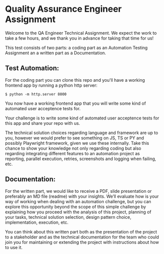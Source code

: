 # Quality Assurance Engineer Assignment
Welcome to the QA Engineer Technical Assignment. We expect the work to take a few hours, and we thank
you in advance for taking that time for us!

This test consists of two parts:  a coding part as an Automation Testing Assignment an a written part as a Documentation.


## Test Automation:

For the coding part you can clone this repo and you'll have a working frontend app by running a python http server:

```
$ python -m http.server 8000
```

You now have a working frontend app that you will write some kind of automated user acceptence tests for.

Your challenge is to write some kind of automated user acceptence tests for this app and share your repo with us.

The technical solution choices regarding language and framework are up to you, however we would prefer to see something on JS, TS or PY and possibly Playwright framework, given we use these internally. Take this chance to show your knowledge not only regarding coding but also regarding integrating different features to an automation project as reporting, parallel execution, retries, screenshots and logging when failing, etc.


## Documentation:

For the written part, we would like to receive a PDF, slide presentation or preferably an MD file (readme) with your insights. We’ll evaluate how is your way of working when dealing with an automation challenge, but you can explore this opportunity beyond the scope of this simple challenge by explaining how you proceed with the analysis of this project, planning of your tasks, technical solution selection, design pattern choice, implementation, execution, etc.

You can think about this written part both as the presentation of the project to a stakeholder and as the technical documentation for the team who could join you for maintaining or extending the project with instructions about how to use it.
